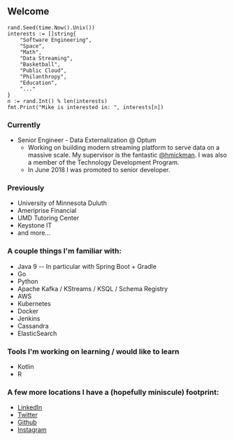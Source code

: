 ## Welcome
```
rand.Seed(time.Now().Unix())
interests := []string{
    "Software Engineering",
    "Space",
    "Math",
    "Data Streaming",
    "Basketball",
    "Public Cloud",
    "Philanthropy",
    "Education",
    "..."
}
n := rand.Int() % len(interests)
fmt.Print("Mike is interested in: ", interests[n])
```

### Currently
* Senior Engineer - Data Externalization @ Optum
  * Working on building modern streaming platform to serve data on a massive scale. My supervisor is the fantastic [@hmickman](https://twitter.com/hmickman). I was also a member of the Technology Development Program.
  * In June 2018 I was promoted to senior developer.

### Previously
* University of Minnesota Duluth
* Ameriprise Financial
* UMD Tutoring Center
* Keystone IT
* and more...

### A couple things I'm familiar with:
* Java 9 -- In particular with Spring Boot + Gradle
* Go
* Python
* Apache Kafka / KStreams / KSQL / Schema Registry
* AWS
* Kubernetes
* Docker
* Jenkins
* Cassandra
* ElasticSearch

### Tools I'm working on learning / would like to learn
* Kotlin
* R

### A few more locations I have a (hopefully miniscule) footprint:
* [LinkedIn](https://www.linkedin.com/in/michael-schlosser/)
* [Twitter](https://twitter.com/MikeSchlosser16)
* [Github](https://github.com/MikeSchlosser16)
* [Instagram](https://www.instagram.com/mikeschlosser16/)
